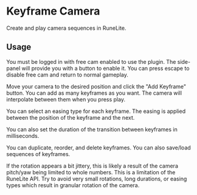 # Keyframe Camera
Create and play camera sequences in RuneLite.

## Usage

You must be logged in with free cam enabled to use the plugin. The side-panel will provide you with a button to enable it. You can press escape to disable free cam and return to normal gameplay.

Move your camera to the desired position and click the "Add Keyframe" button. You can add as many keyframes as you want. The camera will interpolate between them when you press play.

You can select an easing type for each keyframe. The easing is applied between the position of the keyframe and the next.

You can also set the duration of the transition between keyframes in milliseconds.

You can duplicate, reorder, and delete keyframes. You can also save/load sequences of keyframes.

If the rotation appears a bit jittery, this is likely a result of the camera pitch/yaw being limited to whole numbers. This is a limitation of the RuneLite API. Try to avoid very small rotations, long durations, or easing types which result in granular rotation of the camera.